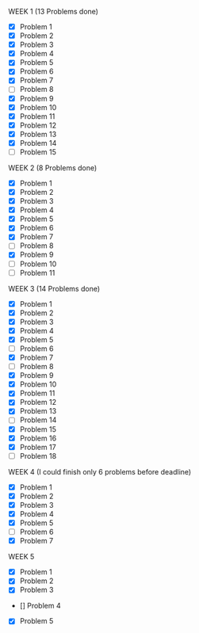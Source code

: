 WEEK 1 (13 Problems done)

- [x] Problem 1
- [x] Problem 2
- [x] Problem 3 
- [x] Problem 4
- [x] Problem 5
- [x] Problem 6
- [x] Problem 7
- [ ] Problem 8
- [x] Problem 9
- [x] Problem 10
- [x] Problem 11
- [x] Problem 12
- [x] Problem 13
- [x] Problem 14
- [ ] Problem 15

WEEK 2 (8 Problems done)

- [x] Problem 1
- [x] Problem 2
- [x] Problem 3 
- [x] Problem 4
- [x] Problem 5
- [x] Problem 6
- [x] Problem 7
- [ ] Problem 8
- [x] Problem 9
- [ ] Problem 10
- [ ] Problem 11

WEEK 3 (14 Problems done)

- [x] Problem 1
- [x] Problem 2
- [x] Problem 3 
- [x] Problem 4
- [x] Problem 5
- [ ] Problem 6
- [x] Problem 7
- [ ] Problem 8
- [x] Problem 9
- [x] Problem 10
- [x] Problem 11
- [x] Problem 12
- [x] Problem 13
- [ ] Problem 14
- [x] Problem 15
- [x] Problem 16
- [x] Problem 17
- [ ] Problem 18

WEEK 4 (I could finish only 6 problems before deadline)

- [x] Problem 1
- [x] Problem 2
- [x] Problem 3 
- [x] Problem 4
- [x] Problem 5
- [ ] Problem 6
- [x] Problem 7

WEEK 5 

- [x] Problem 1
- [x] Problem 2
- [x] Problem 3 
- [] Problem 4
- [x] Problem 5

